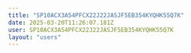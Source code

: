 ```yaml
---
title: "SP10ACX3A54PFCX22J22JASJF5EB354KYQHK55Q7K"
date: 2025-03-20T11:26:07.181Z
user: SP10ACX3A54PFCX22J22JASJF5EB354KYQHK55Q7K
layout: "users"
---
```

    